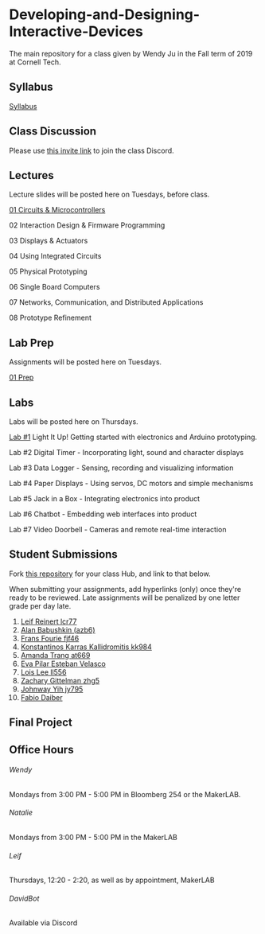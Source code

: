 # Developing-and-Designing-Interactive-Devices
The main repository for a class given by Wendy Ju in the Fall term of 2019 at Cornell Tech.

## Syllabus
[Syllabus](https://github.com/FAR-Lab/Developing-and-Designing-Interactive-Devices/blob/2019Fall/Syllabus_Fall19.pdf) 

## Class Discussion
Please use [this invite link](https://discord.gg/Je5Fdaf) to join the class Discord.



## Lectures
Lecture slides will be posted here on Tuesdays, before class.

[01 Circuits & Microcontrollers](https://github.com/FAR-Lab/Developing-and-Designing-Interactive-Devices/blob/2019Fall/Slides/01%20Circuits%20%26%20Microcontrollers.pdf)

02 Interaction Design & Firmware Programming

03 Displays & Actuators

04 Using Integrated Circuits

05 Physical Prototyping

06 Single Board Computers

07 Networks, Communication, and Distributed Applications

08 Prototype Refinement


## Lab Prep 
Assignments will be posted here on Tuesdays.

[01 Prep](https://github.com/FAR-Lab/Developing-and-Designing-Interactive-Devices/wiki/preLab-01)


## Labs
Labs will be posted here on Thursdays.

[Lab #1](https://github.com/FAR-Lab/Developing-and-Designing-Interactive-Devices/wiki/Lab-01) Light It Up! Getting started with electronics and Arduino prototyping.

Lab #2 Digital Timer - Incorporating light, sound and character displays

Lab #3 Data Logger - Sensing, recording and visualizing information

Lab #4 Paper Displays - Using servos, DC motors and simple mechanisms

Lab #5 Jack in a Box - Integrating electronics into product

Lab #6 Chatbot - Embedding web interfaces into product

Lab #7 Video Doorbell - Cameras and remote real-time interaction

## Student Submissions
Fork [this repository](https://github.com/FAR-Lab/Interactive-Lab-Hub) for your class Hub, and link to that below.

When submitting your assignments, add hyperlinks (only) once they're ready to be reviewed. Late assignments will be penalized by one letter grade per day late.



1. [Leif Reinert lcr77](https://github.com/lcr77/Interactive-Lab-Hub)
2. [Alan Babushkin (azb6)](https://github.com/ababushkin6/Interactive-Lab-Hub)
3. [Frans Fourie fjf46](https://github.com/Rafajel29/Interactive-Lab-Hub)
4. [Konstantinos Karras Kallidromitis kk984](https://github.com/Konstantinos-KK/Interactive-Lab-Hub)
5. [Amanda Trang at669](https://github.com/at669/Interactive-Lab-Hub)
6. [Eva Pilar Esteban Velasco](https://github.com/evaesteban/Interactive-Lab-Hub)
7. [Lois Lee ll556](https://github.com/lois-lee/Interactive-Lab-Hub)
8. [Zachary Gittelman zhg5](https://github.com/zachgitt/Interactive-Lab-Hub)
9. [Johnway Yih jy795](https://github.com/JwayYih/Interactive-Lab-Hub)
10. [Fabio Daiber](https://github.com/fpdaiber/Interactive-Lab-Hub)

## Final Project

## Office Hours
###### Wendy
Mondays from 3:00 PM - 5:00 PM in Bloomberg 254 or the MakerLAB. 

###### Natalie

Mondays from 3:00 PM - 5:00 PM in the MakerLAB

###### Leif

Thursdays, 12:20 - 2:20, as well as by appointment, MakerLAB

###### DavidBot

Available via Discord
